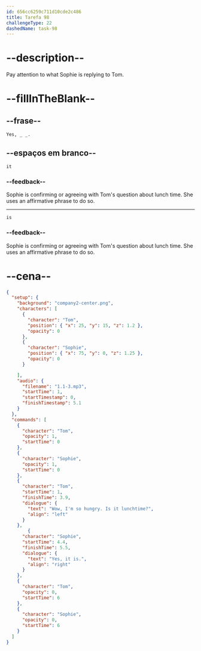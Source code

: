 ```yaml
---
id: 656cc6259c711d10cde2c486
title: Tarefa 98
challengeType: 22
dashedName: task-98
---
```


<!--
AUDIO REFERENCE:
Tom: Wow, I'm so hungry. Is it lunch time?
Sophie: Yes, it is.
-->

# --description--

Pay attention to what Sophie is replying to Tom.

# --fillInTheBlank--

## --frase--

`Yes, _ _.`

## --espaços em branco--

`it`

### --feedback--

Sophie is confirming or agreeing with Tom's question about lunch time. She uses an affirmative phrase to do so.

---

`is`

### --feedback--

Sophie is confirming or agreeing with Tom's question about lunch time. She uses an affirmative phrase to do so.

# --cena--

```json
{
  "setup": {
    "background": "company2-center.png",
    "characters": [
      {
        "character": "Tom",
        "position": { "x": 25, "y": 15, "z": 1.2 },
        "opacity": 0
      },
      {
        "character": "Sophie",
        "position": { "x": 75, "y": 0, "z": 1.25 },
        "opacity": 0
      }

    ],
    "audio": {
      "filename": "1.1-3.mp3",
      "startTime": 1,
      "startTimestamp": 0,
      "finishTimestamp": 5.1
    }
  },
  "commands": [
    {
      "character": "Tom",
      "opacity": 1,
      "startTime": 0
    },
    {
      "character": "Sophie",
      "opacity": 1,
      "startTime": 0
    },
    {
      "character": "Tom",
      "startTime": 1,
      "finishTime": 3.9,
      "dialogue": {
        "text": "Wow, I'm so hungry. Is it lunchtime?",
        "align": "left"
      }
    },
        {
      "character": "Sophie",
      "startTime": 4.4,
      "finishTime": 5.5,
      "dialogue": {
        "text": "Yes, it is.",
        "align": "right"
      }
    },
    {
      "character": "Tom",
      "opacity": 0,
      "startTime": 6
    },
    {
      "character": "Sophie",
      "opacity": 0,
      "startTime": 6
    }
  ]
}
```
